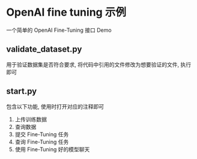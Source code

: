 # OpenAI fine tuning 示例

一个简单的 OpenAI Fine-Tuning 接口 Demo

## validate_dataset.py 
用于验证数据集是否符合要求, 将代码中引用的文件修改为想要验证的文件, 执行即可

## start.py 
包含以下功能, 使用时打开对应的注释即可
1. 上传训练数据
2. 查询数据
3. 提交 Fine-Tuning 任务
4. 查询 Fine-Tuning 任务
5. 使用 Fine-Tuning 好的模型聊天
